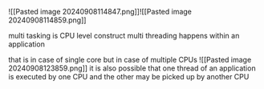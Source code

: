 ![[Pasted image 20240908114847.png]]![[Pasted image 20240908114859.png]]

multi tasking is CPU level construct
multi threading happens within an application

that is in case of single core
but in case of multiple CPUs
![[Pasted image 20240908123859.png]]
it is also possible that one thread of an application is executed by one CPU and the other may be picked up by another CPU